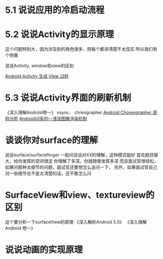 # 5.1 说说应用的冷启动流程


# 5.2 说说Activity的显示原理
这个问题特别大，因为涉及到的角色很多，把每个都讲清楚不太现实
所以我们有个侧重

说说Activity, window和view的区别

[Android Activity 生成 View 过程](https://www.jianshu.com/p/e7c9916940b6)


# 5.3 说说Activity界面的刷新机制
《深入理解Android卷一》
vsync， chreographer
[Android Choreographer 源码分析](https://www.jianshu.com/p/996bca12eb1d)
[AndroidUI系列—浅谈图像渲染机制](https://www.jianshu.com/p/1998182670fb)


# 谈谈你对surface的理解
说说surface/surfaceflinger
一般问谈谈对XX的理解，这种模式挺好
首先题目够大，给你发挥的空间很足
你理解了多深，你就随便发挥多深
而且面试官很轻松，如果问那种太细节的问题，面试官还要想怎么追问一下，
另外，如果面试官自己对一些细节也不是太清楚的话，还不敢怎么问


# SurfaceView和view、textureview的区别
这个要分析一下surfaceView的原理
《深入解析Android 5.0》
《深入理解Android 卷一》


# 说说动画的实现原理


